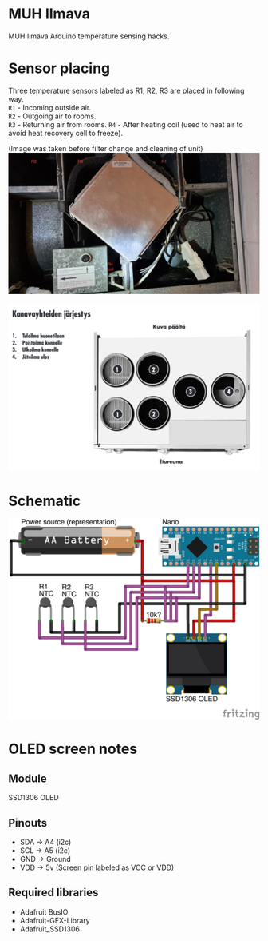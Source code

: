 # MUH Ilmava

MUH Ilmava Arduino temperature sensing hacks.


Sensor placing
============
Three temperature sensors labeled as R1, R2, R3 are placed in following way.  
`R1` - Incoming outside air.  
`R2` - Outgoing air to rooms.  
`R3` - Returning air from rooms.
`R4` - After heating coil (used to heat air to avoid heat recovery cell to freeze).
  

(Image was taken before filter change and cleaning of unit)
![ilmava_sensor_placing](./ilmava.jpg)

![air_channels](./channels.png)


Schematic
============
![schematic_bb](./schematic_bb.png) 



OLED screen notes
============

Module
-----
SSD1306 OLED

Pinouts
-----
* SDA -> A4 (i2c)
* SCL -> A5 (i2c)
* GND -> Ground
* VDD -> 5v (Screen pin labeled as VCC or VDD)

Required libraries
-----
* Adafruit BusIO
* Adafruit-GFX-Library
* Adafruit_SSD1306
